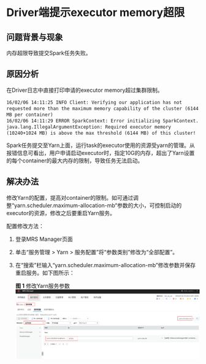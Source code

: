 # Driver端提示executor memory超限<a name="ZH-CN_TOPIC_0183415849"></a>

## 问题背景与现象<a name="zh-cn_topic_0167275365_s0e15c6a5056e4e5a944630217779bd58"></a>

内存超限导致提交Spark任务失败。

## 原因分析<a name="zh-cn_topic_0167275365_sa22eaa966daa422e8c44b20264b07e78"></a>

在Driver日志中直接打印申请的executor memory超过集群限制。

```
16/02/06 14:11:25 INFO Client: Verifying our application has not requested more than the maximum memory capability of the cluster (6144 MB per container)
16/02/06 14:11:29 ERROR SparkContext: Error initializing SparkContext.
java.lang.IllegalArgumentException: Required executor memory (10240+1024 MB) is above the max threshold (6144 MB) of this cluster!
```

Spark任务提交至Yarn上面，运行task的executor使用的资源受yarn的管理。从报错信息可看出，用户申请启动executor时，指定10G的内存，超出了Yarn设置的每个container的最大内存的限制，导致任务无法启动。

## 解决办法<a name="zh-cn_topic_0167275365_s1b95eab534ef4eec98445b155d95d0f3"></a>

修改Yarn的配置，提高对container的限制。如可通过调整“yarn.scheduler.maximum-allocation-mb“参数的大小，可控制启动的executor的资源，修改之后要重启Yarn服务。

配置修改方法：

1.  登录MRS Manager页面
2.  单击“服务管理 \> Yarn \> 服务配置”将“参数类别”修改为“全部配置”。
3.  在“搜索”栏输入“yarn.scheduler.maximum-allocation-mb”修改参数并保存重启服务。如下图所示：

    **图 1**  修改Yarn服务参数<a name="zh-cn_topic_0167275365_fig11380183075910"></a>  
    ![](figures/修改Yarn服务参数.png "修改Yarn服务参数")


